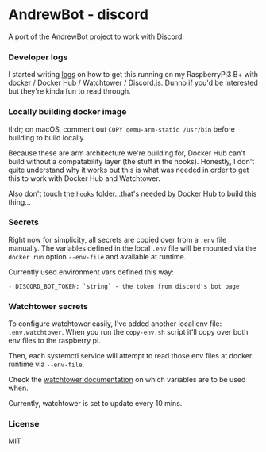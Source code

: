 # AndrewBot - discord

A port of the AndrewBot project to work with Discord.

### Developer logs

I started writing [logs](./docs/logs.md) on how to get this running on my RaspberryPi3 B+ with docker / Docker Hub / Watchtower / Discord.js. Dunno if you'd be interested but they're kinda fun to read through.

### Locally building docker image

tl;dr; on macOS, comment out `COPY qemu-arm-static /usr/bin` before building to build locally.

Because these are arm architecture we're building for, Docker Hub can't build without a compatability layer (the stuff in the hooks). Honestly, I don't quite understand why it works but this is what was needed in order to get this to work with Docker Hub and Watchtower.

Also don't touch the `hooks` folder...that's needed by Docker Hub to build this thing...

### Secrets

Right now for simplicity, all secrets are copied over from a `.env` file manually. The variables defined in the local `.env` file will be mounted via the `docker run` option `--env-file` and available at runtime.

Currently used environment vars defined this way:

```
- DISCORD_BOT_TOKEN: `string` - the token from discord's bot page
```

### Watchtower secrets

To configure watchtower easily, I've added another local env file: `.env.watchtower`. When you run the `copy-env.sh` script it'll copy over both env files to the raspberry pi.

Then, each systemctl service will attempt to read those env files at docker runtime via `--env-file`.

Check the [watchtower documentation](https://containrrr.github.io/watchtower/arguments/) on which variables are to be used when.

Currently, watchtower is set to update every 10 mins.

### License

MIT
